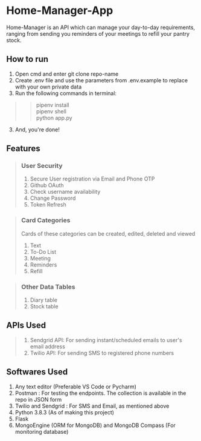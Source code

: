 # Home-Manager-App
Home-Manager is an API which can manage your day-to-day requirements, ranging from sending you reminders of your meetings to refill your pantry stock.  

## How to run
1. Open cmd and enter git clone repo-name
2. Create .env file and use the parameters from .env.example to replace with your own private data
2. Run the following commands in terminal:
  >> pipenv install  
  >> pipenv shell  
  >> python app.py  
3. And, you're done!

## Features
> ### User Security
> 1. Secure User registration via Email and Phone OTP
> 2. Github OAuth
> 3. Check username availability
> 4. Change Password
> 5. Token Refresh

> ### Card Categories
> Cards of these categories can be created, edited, deleted and viewed
> 1. Text
> 2. To-Do List
> 3. Meeting
> 4. Reminders
> 5. Refill

> ### Other Data Tables
> 1. Diary table
> 2. Stock table

## APIs Used
> 1. Sendgrid API: For sending instant/scheduled emails to user's email address
> 2. Twilio API: For sending SMS to registered phone numbers

## Softwares Used
1. Any text editor (Preferable VS Code or Pycharm)
2. Postman : For testing the endpoints. The collection is available in the repo in JSON form
3. Twilio and Sendgrid : For SMS and Email, as mentioned above
4. Python 3.8.3 (As of making this project)
5. Flask
6. MongoEngine (ORM for MongoDB) and MongoDB Compass (For monitoring database)


